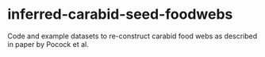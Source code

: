 # inferred-carabid-seed-foodwebs
Code and example datasets to re-construct carabid food webs as described in paper by Pocock et al.
